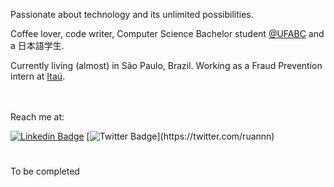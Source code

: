 Passionate about technology and its unlimited possibilities.

Coffee lover, code writer, Computer Science Bachelor student <a href='http://www.ufabc.edu.br'>@UFABC</a> and a 日本語学生.

Currently living (almost) in São Paulo, Brazil. Working as a Fraud Prevention intern at <a href="https://github.com/Itau-Unibanco">Itaú</a>.


<br></br>
Reach me at:

[![Linkedin Badge](https://img.shields.io/badge/-LinkedIn-blue?style=flat-square&logo=Linkedin&logoColor=white&link=https://www.linkedin.com/in/felipefialho)](https://www.linkedin.com/in/ruanrf)
[![Twitter Badge](https://img.shields.io/badge/-Twitter-1ca0f1?style=flat-square&labelColor=1ca0f1&logo=twitter&logoColor=white&link=https://twitter.com/felipefialho_)](https://twitter.com/ruannn)

#
To be completed
